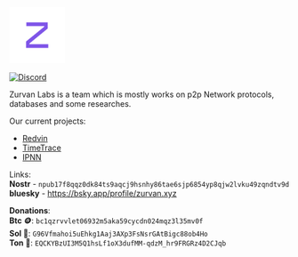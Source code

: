 <img alt="zurvan" src="./profile/zurvan.png" width="100" height="100" class="center" />

[![Discord](https://badgen.net/badge/icon/discord?icon=discord&label)](https://discord.gg/EvYB9ZgYvV)

Zurvan Labs is a team which is mostly works on p2p Network protocols, databases and some researches.

Our current projects:

* [Redvin](https://github.com/zurvan-lab/redvin)
* [TimeTrace](https://github.com/zurvan-lab/TimeTrace)
* [IPNN](https://github.com/zurvan-lab/IPNN)

Links:<br>
**Nostr** - ```npub17f8qqz0dk84ts9aqcj9hsnhy86tae6sjp6854yp8qjw2lvku49zqndtv9d``` </br>
**bluesky** - https://bsky.app/profile/zurvan.xyz

**Donations**: </br>
**Btc :coin:**:
```bc1qzrvvlet06932m5aka59cycdn024mqz3l35mv0f```</br>
**Sol :frog:**:
```G96Vfmahoi5uEhkg1Aaj3AXp3FsNsrGAtBigc88ob4Ho```</br>
**Ton :gem:**:
```EQCKYBzUI3M5Q1hsLf1oX3dufMM-qdzM_hr9FRGRz4D2CJqb```</br>